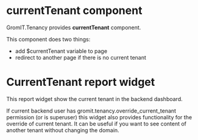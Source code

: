 # currentTenant component

GromIT.Tenancy provides **currentTenant** component.

This component does two things:

- add $currentTenant variable to page
- redirect to another page if there is no current tenant

# CurrentTenant report widget

This report widget show the current tenant in the backend dashboard.

If current backend user has gromit.tenancy.override_current_tenant permission (or is superuser) this widget also
provides functionality for the override of current tenant. It can be useful if you want to see content of another tenant
without changing the domain.
